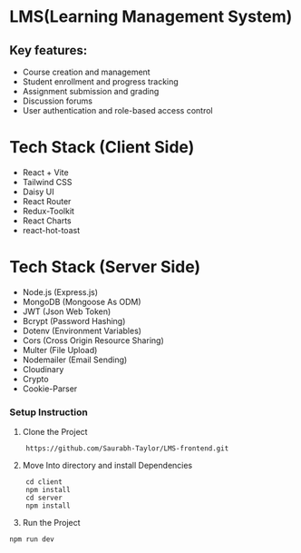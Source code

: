 # LMS(Learning Management System)

## Key features:
- Course creation and management
- Student enrollment and progress tracking
- Assignment submission and grading
- Discussion forums
- User authentication and role-based access control

# Tech Stack (Client Side)
- React + Vite
- Tailwind CSS
- Daisy UI
- React Router
- Redux-Toolkit
- React Charts
- react-hot-toast

# Tech Stack (Server Side)
- Node.js (Express.js)
- MongoDB (Mongoose As ODM)
- JWT (Json Web Token)
- Bcrypt (Password Hashing)
- Dotenv (Environment Variables)
- Cors (Cross Origin Resource Sharing)
- Multer (File Upload)
- Nodemailer (Email Sending)
- Cloudinary
- Crypto
- Cookie-Parser

### Setup Instruction

1. Clone the Project
```
    https://github.com/Saurabh-Taylor/LMS-frontend.git
```
2. Move Into directory and install Dependencies
```
    cd client
    npm install
    cd server
    npm install
```
3. Run the Project
```
npm run dev
```
